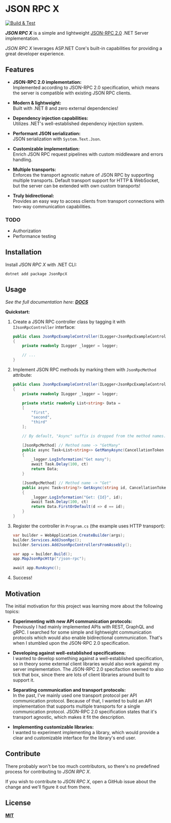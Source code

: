 # JSON RPC X

[![Build & Test](https://github.com/iiroki/json-rpc-x/actions/workflows/build.yml/badge.svg)](https://github.com/iiroki/json-rpc-x/actions/workflows/build.yml)

**_JSON RPC X_** is a simple and lightweight [JSON-RPC 2.0](https://www.jsonrpc.org/specification) .NET Server implementation.

_JSON RPC X_ leverages ASP.NET Core's built-in capabilities for providing
a great developer experience.

## Features

- **JSON-RPC 2.0 implementation:**  
  Implemented according to JSON-RPC 2.0 specification,
  which means the server is compatible with existing JSON RPC clients.
  
- **Modern & lightweight:**  
  Built with .NET 8 and zero external dependencies!

- **Dependency injection capabilities:**  
  Utilizes .NET's well-established dependency injection system.

- **Performant JSON serialization:**  
  JSON serialization with `System.Text.Json`.

- **Customizable implementation:**  
  Enrich JSON RPC request pipelines with custom middleware and errors handling.

- **Multiple transports:**  
  Enforces the transport agnostic nature of JSON RPC by supporting multiple transports.
  Default transport support for HTTP & WebSocket,
  but the server can be extended with own custom transports!

- **Truly bidirectional:**  
  Provides an easy way to access clients from transport connections
  with two-way communication capabilities.

### TODO

- Authorization
- Performance testing

## Installation

Install _JSON RPC X_ with .NET CLI:

```
dotnet add package JsonRpcX
```

## Usage

_See the full documentation here: **[DOCS](https://github.com/iiroki/json-rpc-x/blob/main/docs/index.md)**_

**Quickstart:**

1. Create a JSON RPC controller class by tagging it with `IJsonRpcController` interface:
    ```cs
    public class JsonRpcExampleController(ILogger<JsonRpcExampleController> logger) : IJsonRpcController
    {
        private readonly ILogger _logger = logger;

        // ...
    }
    ```

2. Implement JSON RPC methods by marking them with `JsonRpcMethod` attribute:
    ```cs
    public class JsonRpcExampleController(ILogger<JsonRpcExampleController> logger) : IJsonRpcController
    {
        private readonly ILogger _logger = logger;

        private static readonly List<string> Data =
        [
            "first",
            "second",
            "third"
        ];

        // By default, "Async" suffix is dropped from the method names.

        [JsonRpcMethod] // Method name -> "GetMany"
        public async Task<List<string>> GetManyAsync(CancellationToken ct)
        {
            _logger.LogInformation("Get many");
            await Task.Delay(100, ct)
            return Data;
        }

        [JsonRpcMethod] // Method name -> "Get"
        public async Task<string?> GetAsync(string id, CancellationToken ct)
        {
            _logger.LogInformation("Get: {Id}", id);
            await Task.Delay(100, ct)
            return Data.FirstOrDefault(d => d == id);
        }
    }
    ```

3. Register the controller in `Program.cs` (the example uses HTTP transport):
    ```cs
    var builder = WebApplication.CreateBuilder(args);
    builder.Services.AddJsonRpc();
    builder.Services.AddJsonRpcControllersFromAssebly();

    var app = builder.Build();
    app.MapJsonRpcHttp("/json-rpc");

    await app.RunAsync();
    ```

4. Success!

## Motivation

The initial motivation for this project was learning more about the following topics:

- **Experimenting with new API communication protocols:**  
  Previously I had mainly implemented APIs with REST, GraphQL and gRPC.
  I searched for some simple and lightweight communication protocols
  which would also enable bidirectional communication.
  That's when I stumbled upon the JSON-RPC 2.0 specification.

- **Developing against well-established specifications:**  
  I wanted to develop something against a well-established specification,
  so in theory some external client libraries would also work against my server implementation.
  The JSON-RPC 2.0 specifaction seemed to also tick that box,
  since there are lots of client libraries around built to support it.

- **Separating communication and transport protocols:**  
  In the past, I've mainly used one transport protocol per API communication protocol.
  Because of that, I wanted to build an API implementation that supports multiple transports
  for a single communication protocol.
  JSON-RPC 2.0 specification states that it's transport agnostic,
  which makes it fit the description.

- **Implementing customizable libraries:**  
  I wanted to experiment implementing a library, which would provide a clear and customizable interface for the library's end user.

## Contribute

There probably won't be too much contributors,
so there's no predefined process for contributing to _JSON RPC X_.

If you wish to contribute to _JSON RPC X_,
open a GitHub issue about the change and we'll figure it out from there.

## License

[**MIT**](./LICENSE)
